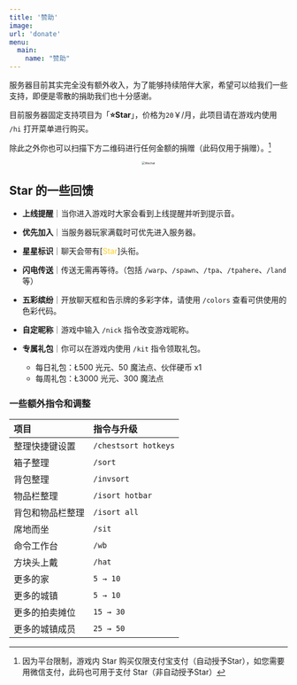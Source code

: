 ```yaml
---
title: '赞助'
image:
url: 'donate' 
menu:
  main:
    name: "赞助"
---
```

服务器目前其实完全没有额外收入，为了能够持续陪伴大家，希望可以给我们一些支持，即便是零散的捐助我们也十分感谢。

目前服务器固定支持项目为「**⭐️Star**」，价格为`20`￥/月，此项目请在游戏内使用 ``/hi`` 打开菜单进行购买。

除此之外你也可以扫描下方二维码进行任何金额的捐赠（此码仅用于捐赠）。[^*]



[^*]:因为平台限制，游戏内 Star 购买仅限支付宝支付（自动授予Star），如您需要用微信支付，此码也可用于支付 Star（非自动授予Star）

<p style="text-align:center">
<img src="https://s2.loli.net/2022/01/04/TqcHouFxkIwGaDA.png" alt="Wechat" style="zoom: 45%; transform: scale(0.8); margin: 0px;"/>

## Star 的一些回馈

*  **上线提醒**｜当你进入游戏时大家会看到上线提醒并听到提示音。

* **优先加入**｜当服务器玩家满载时可优先进入服务器。

* **星星标识**｜聊天会带有[<span style="color: #ffd027">Star</span>]头衔。

* **闪电传送**｜传送无需再等待。（包括 `/warp`、`/spawn`、`/tpa`、`/tpahere`、`/land` 等）

* **五彩缤纷**｜开放聊天框和告示牌的多彩字体，请使用 `/colors` 查看可供使用的色彩代码。

* **自定昵称**｜游戏中输入 `/nick` 指令改变游戏昵称。

* **专属礼包**｜你可以在游戏内使用 `/kit` 指令领取礼包。
  - 每日礼包：Ł500 光元、50 魔法点、伙伴硬币 x1
  - 每周礼包：Ł3000 光元、300 魔法点

### 一些额外指令和调整

| 项目 | 指令与升级 |
| :--- | :--- |
| 整理快捷键设置 | `/chestsort hotkeys` |
| 箱子整理 | `/sort` |
| 背包整理 | `/invsort` |
| 物品栏整理 | `/isort hotbar` |
| 背包和物品栏整理 | `/isort all` |
| 席地而坐 | `/sit` |
| 命令工作台 | `/wb` |
| 方块头上戴 | `/hat` |
| 更多的家 | `5 → 10` |
| 更多的城镇 | `5 → 10` |
| 更多的拍卖摊位 | `15 → 30` |
| 更多的城镇成员 | `25 → 50` |